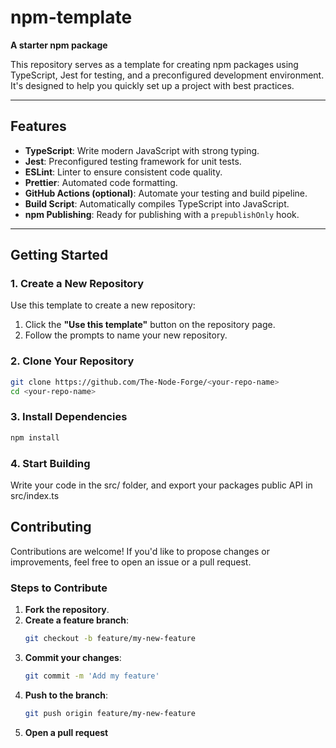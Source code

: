 # npm-template

**A starter npm package**  

This repository serves as a template for creating npm packages using TypeScript, Jest for testing, and a preconfigured development environment. It's designed to help you quickly set up a project with best practices.

---

## Features
- **TypeScript**: Write modern JavaScript with strong typing.
- **Jest**: Preconfigured testing framework for unit tests.
- **ESLint**: Linter to ensure consistent code quality.
- **Prettier**: Automated code formatting.
- **GitHub Actions (optional)**: Automate your testing and build pipeline.
- **Build Script**: Automatically compiles TypeScript into JavaScript.
- **npm Publishing**: Ready for publishing with a `prepublishOnly` hook.

---

## Getting Started

### 1. Create a New Repository
Use this template to create a new repository:
1. Click the **"Use this template"** button on the repository page.
2. Follow the prompts to name your new repository.

### 2. Clone Your Repository
```bash
git clone https://github.com/The-Node-Forge/<your-repo-name>
cd <your-repo-name>
```

### 3. Install Dependencies
```bash
npm install
```

### 4. Start Building
Write your code in the src/ folder, and export your packages public API in src/index.ts


## Contributing

Contributions are welcome! If you'd like to propose changes or improvements, feel free to open an issue or a pull request.

### Steps to Contribute
1. **Fork the repository**.
2. **Create a feature branch**:
   ```bash
   git checkout -b feature/my-new-feature
   ```
3. **Commit your changes**:
   ```bash
   git commit -m 'Add my feature'
   ```
4. **Push to the branch**:
   ```bash
   git push origin feature/my-new-feature
   ```
5. **Open a pull request**
